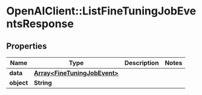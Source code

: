 # OpenAIClient::ListFineTuningJobEventsResponse

## Properties
Name | Type | Description | Notes
------------ | ------------- | ------------- | -------------
**data** | [**Array&lt;FineTuningJobEvent&gt;**](FineTuningJobEvent.md) |  | 
**object** | **String** |  | 

